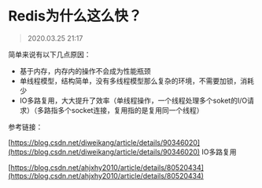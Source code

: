 # Redis为什么这么快？

> 2020.03.25 21:17

简单来说有以下几点原因：
- 基于内存，内存内的操作不会成为性能瓶颈
- 单线程模型，结构简单，没有多线程模型那么复杂的环境，不需要加锁，消耗少
- IO多路复用，大大提升了效率（单线程操作，一个线程处理多个soket的I/O请求）（多路指多个socket连接，复用指的是复用同一个线程）

参考链接：

[https://blog.csdn.net/diweikang/article/details/90346020](https://blog.csdn.net/diweikang/article/details/90346020) IO多路复用

[https://blog.csdn.net/ahjxhy2010/article/details/80520434](https://blog.csdn.net/ahjxhy2010/article/details/80520434)